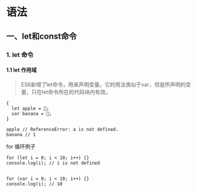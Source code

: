 # 语法

## 一、let和const命令

### 1. let 命令

#### 1.1 let 作用域

> ES6新增了let命令，用来声明变量。它的用法类似于var，但是所声明的变量，只在let命令所在的代码块内有效。 

```
{
  let apple = 🍎;
  var banana = 🍌;
}

apple // ReferenceError: a is not defined.
banana // 1
```

for 循环例子

```
for (let i = 0; i < 10; i++) {}
console.log(i); // i is not defined


for (var i = 0; i < 10; i++) {}
console.log(i); // 10
```